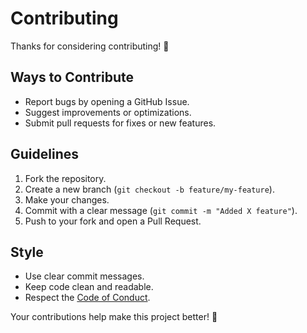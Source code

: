 # Contributing

Thanks for considering contributing! 🎉

## Ways to Contribute
- Report bugs by opening a GitHub Issue.
- Suggest improvements or optimizations.
- Submit pull requests for fixes or new features.

## Guidelines
1. Fork the repository.
2. Create a new branch (`git checkout -b feature/my-feature`).
3. Make your changes.
4. Commit with a clear message (`git commit -m "Added X feature"`).
5. Push to your fork and open a Pull Request.

## Style
- Use clear commit messages.
- Keep code clean and readable.
- Respect the [Code of Conduct](CODE_OF_CONDUCT.md).

Your contributions help make this project better! 🚀

